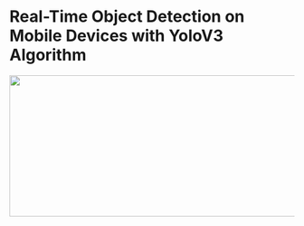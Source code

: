# Real-Time Object Detection on Mobile Devices with YoloV3 Algorithm
 
<img src="https://user-images.githubusercontent.com/51158449/138528627-42f3eb45-35ea-438e-a769-8613fef4bc1b.jpg" width="900" height="250">  




